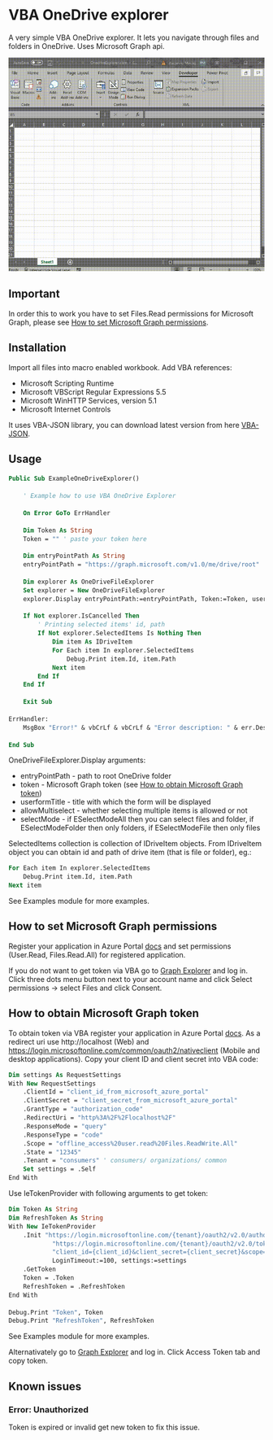 # VBA OneDrive explorer

A very simple VBA OneDrive explorer. It lets you navigate through files and folders in OneDrive. Uses Microsoft Graph api.

![screen-gif](./presentation.gif)

## Important

In order this to work you have to set Files.Read permissions for Microsoft Graph, please see [How to set Microsoft Graph permissions](#how-to-set-microsoft-graph-permissions).

## Installation

Import all files into macro enabled workbook. Add VBA references:

- Microsoft Scripting Runtime
- Microsoft VBScript Regular Expressions 5.5
- Microsoft WinHTTP Services, version 5.1
- Microsoft Internet Controls

It uses VBA-JSON library, you can download latest version from here [VBA-JSON](https://github.com/VBA-tools/VBA-JSON/releases).

## Usage

```vb
Public Sub ExampleOneDriveExplorer()

    ' Example how to use VBA OneDrive Explorer

    On Error GoTo ErrHandler
    
    Dim Token As String
    Token = "" ' paste your token here
    
    Dim entryPointPath As String
    entryPointPath = "https://graph.microsoft.com/v1.0/me/drive/root"

    Dim explorer As OneDriveFileExplorer
    Set explorer = New OneDriveFileExplorer
    explorer.Display entryPointPath:=entryPointPath, Token:=Token, userformTitle:="Select file", allowMultiselect:=True, selectMode:=ESelectModeAll

    If Not explorer.IsCancelled Then
        ' Printing selected items' id, path
        If Not explorer.SelectedItems Is Nothing Then
            Dim item As IDriveItem
            For Each item In explorer.SelectedItems
                Debug.Print item.Id, item.Path
            Next item
        End If
    End If

    Exit Sub
    
ErrHandler:
    MsgBox "Error!" & vbCrLf & vbCrLf & "Error description: " & err.Description & vbCrLf & "Error source: " & err.Source, vbExclamation, "Error!"

End Sub
```

OneDriveFileExplorer.Display arguments:

- entryPointPath - path to root OneDrive folder
- token - Microsoft Graph token (see [How to obtain Microsoft Graph token](#how-to-obtain-microsoft-graph-token))
- userformTitle - title with which the form will be displayed
- allowMultiselect - whether selecting multiple items is allowed or not
- selectMode - if ESelectModeAll then you can select files and folder, if ESelectModeFolder then only folders, if ESelectModeFile then only files

SelectedItems collection is collection of IDriveItem objects. From IDriveItem object you can obtain id and path of drive item (that is file or folder), eg.:

```vb
For Each item In explorer.SelectedItems
    Debug.Print item.Id, item.Path
Next item
```

See Examples module for more examples.

## How to set Microsoft Graph permissions

Register your application in Azure Portal [docs](https://docs.microsoft.com/en-us/graph/auth-register-app-v2) and set permissions (User.Read, Files.Read.All) for registered application.

If you do not want to get token via VBA go to [Graph Explorer](https://developer.microsoft.com/en-us/graph/graph-explorer) and log in. Click three dots menu button next to your account name and click Select permissions -> select Files and click Consent.

## How to obtain Microsoft Graph token

To obtain token via VBA register your application in Azure Portal [docs](https://docs.microsoft.com/en-us/graph/auth-register-app-v2). As a redirect uri use http://localhost (Web) and https://login.microsoftonline.com/common/oauth2/nativeclient (Mobile and desktop applications). Copy your client ID and client secret into VBA code:

```vb
Dim settings As RequestSettings
With New RequestSettings
    .ClientId = "client_id_from_microsoft_azure_portal"
    .ClientSecret = "client_secret_from_microsoft_azure_portal"
    .GrantType = "authorization_code"
    .RedirectUri = "http%3A%2F%2Flocalhost%2F"
    .ResponseMode = "query"
    .ResponseType = "code"
    .Scope = "offline_access%20user.read%20Files.ReadWrite.All"
    .State = "12345"
    .Tenant = "consumers" ' consumers/ organizations/ common
    Set settings = .Self
End With
```

Use IeTokenProvider with following arguments to get token:

```vb
Dim Token As String
Dim RefreshToken As String
With New IeTokenProvider
    .Init "https://login.microsoftonline.com/{tenant}/oauth2/v2.0/authorize?client_id={client_id}&response_type=code&redirect_uri={redirect_uri}&response_mode=query&scope={scope}&state={state}", _
            "https://login.microsoftonline.com/{tenant}/oauth2/v2.0/token", _
            "client_id={client_id}&client_secret={client_secret}&scope={scope}&code={code}&redirect_uri={redirect_uri}&grant_type={grant_type}", _
            LoginTimeout:=100, settings:=settings
    .GetToken
    Token = .Token
    RefreshToken = .RefreshToken
End With

Debug.Print "Token", Token
Debug.Print "RefreshToken", RefreshToken
```

See Examples module for more examples.

Alternativately go to [Graph Explorer](https://developer.microsoft.com/en-us/graph/graph-explorer) and log in. Click Access Token tab and copy token.

## Known issues

### Error: Unauthorized
Token is expired or invalid get new token to fix this issue.
